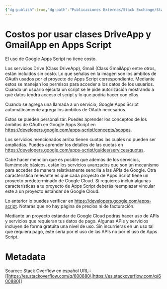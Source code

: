 ```yaml
---
{"dg-publish":true,"dg-path":"Publicaciones Externas/Stack Exchange/Stack Overflow en español/es.stackoverflow.com-600880.md","permalink":"/publicaciones-externas/stack-exchange/stack-overflow-en-espanol/es-stackoverflow-com-600880/","title":"Costos por usar clases DriveApp y GmailApp en Apps Script","hide":true,"noteIcon":"default","created":"2024-04-03T12:49:10.507-06:00","updated":"2024-04-05T16:43:58.077-06:00"}
---
```


# Costos por usar clases DriveApp y GmailApp en Apps Script

El uso de Google Apps Script no tiene costo. 

Los servicios Drive (Class DriveApp), Gmail (Class GmailApp) entre otros, están incluidos sin costo. Lo que señalas en la imagen son los ámbitos de OAuth usados por el proyecto de Apps Script correspondiente. Mediante estos se manejan los permisos para acceder a los datos de los usuarios. Cuando un usuario ejecuta un script se le pide autorización mostrando a qué datos tendrá acceso el script y lo que podría hacer con ellos.

Cuando se agrega una llamada a un servicio, Google Apps Script automáticamente agrega los ámbitos de OAuth necesarios. 

Estos se pueden personalizar. Puedes aprender los conceptos de los ámbitos de OAuth en Google Apps Script en https://developers.google.com/apps-script/concepts/scopes.

Los servicios mencionados arriba tienen cuotas las cuales no pueden ser ampliadas. Puedes aprender los detalles de las cuotas en https://developers.google.com/apps-script/guides/services/quotas.


Cabe hacer mención que es posible que además de los servicios, llamémosle básicos, están los servicios avanzados que son un mecanismo para acceder de manera relativamente sencilla a las APIs de Google. Otra característica relevante es que cada proyecto de Apps Script tiene un proyecto predeterminado de Google Cloud. Si requieres incluir algunas características a tu proyecto de Apps Script deberás reemplazar vincular este a un proyecto estándar de Google Cloud. 

Lo anterior lo puedes verificar en https://developers.google.com/apps-script. Notarás que no hay página de precios ni de facturación.

Mediante un proyecto estándar de Google Cloud podrás hacer uso de APIs y servicios que requieran tus datos de pago. Algunas APIs y servicios incluyen de forma gratuita una nivel de uso. Sin incurrieras en un uso tal que requiera pago, este sería por el uso de las APIs no por el uso de Apps Script.




# Metadata
Source:: Stack Overflow en español
URL:: [[https://es.stackoverflow.com/q/600880\|https://es.stackoverflow.com/q/600880]]

